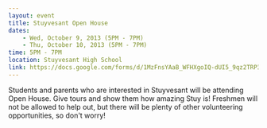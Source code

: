 ```yaml
---
layout: event
title: Stuyvesant Open House
dates:
    - Wed, October 9, 2013 (5PM - 7PM)
    - Thu, October 10, 2013 (5PM - 7PM)
time: 5PM - 7PM
location: Stuyvesant High School
link: https://docs.google.com/forms/d/1MzFnsYAaB_WFHXgoIQ-dUI5_9qz2TRP3jNm2PIOcSkA
---
```

Students and parents who are interested in Stuyvesant will be attending Open House. Give tours and show them how amazing Stuy is! Freshmen will not be allowed to help out, but there will be plenty of other volunteering opportunities, so don't worry!
